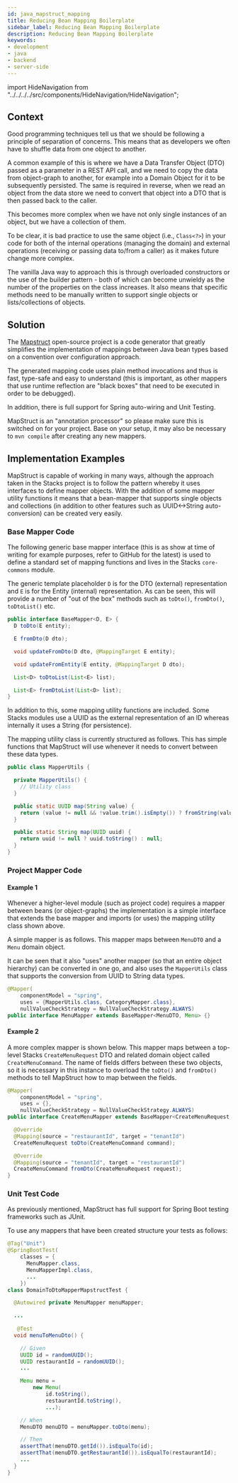 ```yaml
---
id: java_mapstruct_mapping
title: Reducing Bean Mapping Boilerplate
sidebar_label: Reducing Bean Mapping Boilerplate
description: Reducing Bean Mapping Boilerplate
keywords:
- development
- java
- backend
- server-side
---
```


import HideNavigation  from "../../../../src/components/HideNavigation/HideNavigation";

## Context

Good programming techniques tell us that we should be following a principle of separation of concerns. This means that as 
developers we often have to shuffle data from one object to another.

A common example of this is where we have a Data Transfer Object (DTO) passed as a parameter in a REST API call, and we need to 
copy the data from object-graph to another, for example into a Domain Object for it to be subsequently persisted. The same 
is required in reverse, when we read an object from the data store we need to convert that object into a DTO that is then
passed back to the caller. 

This becomes more complex when we have not only single instances of an object, but we have a collection
of them.

To be clear, it is bad practice to use the same object (i.e., `Class<?>`) in your code for both of the internal operations 
(managing the domain) and external operations (receiving or passing data to/from a caller) as it makes future change more complex.

The vanilla Java way to approach this is through overloaded constructors or the use of the builder pattern - both of which 
can become unwieldy as the number of the properties on the class increases. It also means that specific methods need to be
manually written to support single objects or lists/collections of objects.

## Solution

The [Mapstruct](https://mapstruct.org/) open-source project is a code generator that greatly simplifies the implementation of mappings 
between Java bean types based on a convention over configuration approach. 

The generated mapping code uses plain method invocations and thus is fast, type-safe and easy to understand (this is important, 
as other mappers that use runtime reflection are "black boxes" that need to be executed in order to be debugged). 

In addition, there is full support for Spring auto-wiring and Unit Testing.

MapStruct is an "annotation processor" so please make sure this is switched on for your project. Base on your setup, it may also be 
necessary to `mvn compile` after creating any new mappers. 

## Implementation Examples

MapStruct is capable of working in many ways, although the approach taken in the Stacks project is to follow the pattern 
whereby it uses interfaces to define mapper objects. With the addition of some mapper utility functions it means that a 
bean-mapper that supports single objects and collections (in addition to other features such as UUID<->String auto-conversion)
can be created very easily.

### Base Mapper Code

The following generic base mapper interface (this is as show at time of writing for example purposes, refer to GitHub for the latest)
is used to define a standard set of mapping functions and lives in the Stacks `core-commons` module.

The generic template placeholder `D` is for the DTO (external) representation and `E` is for the Entity (internal) representation. As
can be seen, this will provide a number of "out of the box" methods such as `toDto()`, `fromDto()`, `toDtoList()` etc.

```java
public interface BaseMapper<D, E> {
  D toDto(E entity);

  E fromDto(D dto);

  void updateFromDto(D dto, @MappingTarget E entity);

  void updateFromEntity(E entity, @MappingTarget D dto);

  List<D> toDtoList(List<E> list);

  List<E> fromDtoList(List<D> list);
}
```

In addition to this, some mapping utility functions are included. Some Stacks modules use a UUID as the external representation
of an ID whereas internally it uses a String (for persistence).

The mapping utility class is currently structured as follows. This has simple functions that MapStruct will use whenever
it needs to convert between these data types.

```java
public class MapperUtils {

  private MapperUtils() {
    // Utility class
  }

  public static UUID map(String value) {
    return (value != null && !value.trim().isEmpty()) ? fromString(value) : null;
  }

  public static String map(UUID uuid) {
    return uuid != null ? uuid.toString() : null;
  }
}
```

### Project Mapper Code

#### Example 1

Whenever a higher-level module (such as project code) requires a mapper between beans (or object-graphs) the implementation is a simple interface 
that extends the base mapper and imports (or uses) the mapping utility class shown above.

A simple mapper is as follows. This mapper maps between `MenuDTO` and a `Menu` domain object.

It can be seen that it also "uses" another mapper (so that an entire object hierarchy) can be converted in one go, and also
uses the `MapperUtils` class that supports the conversion from UUID to String data types.

```java
@Mapper(
    componentModel = "spring",
    uses = {MapperUtils.class, CategoryMapper.class},
    nullValueCheckStrategy = NullValueCheckStrategy.ALWAYS)
public interface MenuMapper extends BaseMapper<MenuDTO, Menu> {}
```

#### Example 2

A more complex mapper is shown below. This mapper maps between a top-level Stacks `CreateMenuRequest` DTO and related domain object 
called `CreateMenuCommand`. The name of fields differs between these two objects, so it is necessary in this instance to 
overload the `toDto()` and `fromDto()` methods to tell MapStruct how to map between the fields.

```java
@Mapper(
    componentModel = "spring",
    uses = {},
    nullValueCheckStrategy = NullValueCheckStrategy.ALWAYS)
public interface CreateMenuMapper extends BaseMapper<CreateMenuRequest, CreateMenuCommand> {

  @Override
  @Mapping(source = "restaurantId", target = "tenantId")
  CreateMenuRequest toDto(CreateMenuCommand command);

  @Override
  @Mapping(source = "tenantId", target = "restaurantId")
  CreateMenuCommand fromDto(CreateMenuRequest request);
}
```

### Unit Test Code

As previously mentioned, MapStruct has full support for Spring Boot testing frameworks such as JUnit.

To use any mappers that have been created structure your tests as follows:

```java
@Tag("Unit")
@SpringBootTest(
    classes = {
      MenuMapper.class,
      MenuMapperImpl.class,
      ...
    })
class DomainToDtoMapperMapstructTest {

  @Autowired private MenuMapper menuMapper;

  ...
  
   @Test
  void menuToMenuDto() {

    // Given
    UUID id = randomUUID();
    UUID restaurantId = randomUUID();
    ...

    Menu menu =
        new Menu(
            id.toString(),
            restaurantId.toString(),
            ...);

    // When
    MenuDTO menuDTO = menuMapper.toDto(menu);

    // Then
    assertThat(menuDTO.getId()).isEqualTo(id);
    assertThat(menuDTO.getRestaurantId()).isEqualTo(restaurantId);
    ...
  }
}
```
